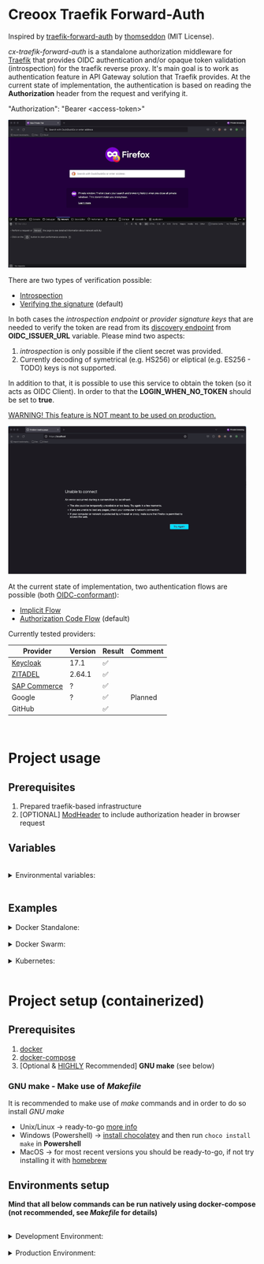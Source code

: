 # Creoox Traefik Forward-Auth

Inspired by [traefik-forward-auth](https://github.com/thomseddon/traefik-forward-auth) by [thomseddon](https://github.com/thomseddon) (MIT License).

_cx-traefik-forward-auth_ is a standalone authorization middleware for [Traefik](https://traefik.io/traefik/) that provides OIDC authentication and/or opaque token validation (introspection) for the traefik reverse proxy. It's main goal is to work as authentication feature in API Gateway solution that Traefik provides. At the current state of implementation, the authentication is based on reading the **Authorization** header from the request and verifying it.

"Authorization": "Bearer \<access-token\>"

<img src="./auth-basic.gif" alt="Basic Authentication" height="300">

There are two types of verification possible:

- [Introspection](https://www.oauth.com/oauth2-servers/token-introspection-endpoint/)
- [Verifying the signature](https://developer.okta.com/docs/guides/validate-id-tokens/main/) (default)

In both cases the _introspection endpoint_ or _provider signature keys_ that are needed to verify the token are read from its [discovery endpoint](https://swagger.io/docs/specification/authentication/openid-connect-discovery/) from **OIDC_ISSUER_URL** variable. Please mind two aspects:

1. _introspection_ is only possible if the client secret was provided.
2. Currently decoding of symetrical (e.g. HS256) or eliptical (e.g. ES256 - TODO) keys is not supported.

In addition to that, it is possible to use this service to obtain the token (so it acts as OIDC Client). In order to that the **LOGIN_WHEN_NO_TOKEN** should be set to **true**.

<u>WARNING! This feature is NOT meant to be used on production.</u>

<img src="./auth-login.gif" alt="Login Authentication" height="300">

At the current state of implementation, two authentication flows are possible (both [OIDC-conformant](https://auth0.com/docs/authenticate/login/oidc-conformant-authentication)):

- [Implicit Flow](https://auth0.com/docs/authenticate/login/oidc-conformant-authentication/oidc-adoption-implicit-flow)
- [Authorization Code Flow](https://auth0.com/docs/authenticate/login/oidc-conformant-authentication/oidc-adoption-auth-code-flow) (default)

Currently tested providers:

| Provider                                               | Version | Result | Comment       |
| ------------------------------------------------------ | ------- | ------ | ------------- |
| [Keycloak](https://www.keycloak.org/)                  | 17.1    | ✅     |               |
| [ZITADEL](https://zitadel.com/)                  | 2.64.1    | ✅     |               |
| [SAP Commerce](https://help.sap.com/docs/SAP_COMMERCE) | ?       | ✅     |               |
| Google                                                 | ?       | ✅     | Planned       |
| GitHub                                                 |         | ✅     |               |

<br/>

# Project usage

## Prerequisites

1. Prepared traefik-based infrastructure
2. [OPTIONAL] [ModHeader](https://modheader.com/) to include authorization header in browser request

## Variables

<br/>

<details>
<summary>Environmental variables:</summary>

| Variable Name            | Type    | Obligatory | Comment                                                      |
| ------------------------ | ------- | ---------- | ------------------------------------------------------------ |
| APP_NAME                 | string  | No         | Displayed service (app) name                                 |
| APP_VERSION              | string  | No         | Displayed service (app) version                              |
| APP_PORT                 | int     | No         | Service running port                                         |
| HOST_URI                 | string  | Yes        | URI of the host the service is running on                    |
| ENVIRONMENT              | string  | Yes        | 'development' or 'production'                                |
| OIDC_ISSUER_URL          | string  | Yes        | Main Issuer's URL - all data are retrieved from there        |
| OIDC_CLIENT_ID           | string  | Yes        | OIDC client id                                               |
| OIDC_CLIENT_SECRET       | string  | No         | OIDC client secret (if set)                                  |
| OIDC_VERIFICATION_TYPE   | string  | Yes        | 'jwt' - decoding or 'introspection' - asking AS              |
| JWT_STRICT_AUDIENCE      | boolean | Yes        | true if token should be used for strict audinence only       |
| JWT_TOKEN_TYPE           | string  | No         | Used token, either 'access_token' (default) or 'id_token'    |
| AUTH_ENDPOINT            | string  | No         | Service redirection endpoint, '/\_oauth' by default          |
| AUTH_ALLOW_UNSEC_OPTIONS | boolean | No         | Allow unsecured OPTIONS request, false by default            |
| LOGIN_WHEN_NO_TOKEN      | boolean | Yes        | true if login functionality should be on (**dev only!**)     |
| LOGIN_AUTH_FLOW          | string  | No         | 'code' (default) or 'id_token token' (implicit flow)         |
| LOGIN_SCOPE              | string  | No         | Requested scope(s), defaults to "openid email profile"       |
| LOGIN_COOKIE_NAME        | string  | No         | Name of the browser cookie, only if LOGIN_WHEN_NO_TOKEN=true |
| LOGIN_SESSION_SECRET     | string  | No         | Randomized secret for cookie-session                         |
| AUTH_ROLES_STRUCT        | string  | No         | Structure of roles (list) in token payload (**dot** notation)|
| AUTH_ROLE_NAME           | string  | No         | Role name to check in token roles                            |

Please mind that if <code>AUTH_ALLOW_UNSEC_OPTIONS</code> is set to <code>true</code>, then the endpoint that should
accept OPTIONS request, should provide separate rule for that and pass <code>X-Forwarded-Method: OPTIONS</code> header
to **cx-traefik-forward-auth** there, for instance (docker).

```yml
    ...
    labels:
      - "traefik.enable=true"
      - "traefik.http.middlewares.add-options-header.headers.customrequestheaders.X-Forwarded-Method=OPTIONS"
      - "traefik.http.routers.your-endpoint-options.rule=Host(`your-endpoint.com`) && Method(`OPTIONS`)"
      - "traefik.http.routers.your-endpoint-options.middlewares=add-options-header,cx-traefik-forward-auth"
      ...
```

Additionally, both <code>AUTH_ROLES_STRUCT</code> and <code>AUTH_ROLE_NAME</code> have to be either set or empty. Object dot notation is presented below:

`resource_access.dummy-client.roles` 

and is equall to JSON notation:

```json
...
"resource_access": {
  "dummy-client": {
    "roles": [...],
  },
},
```

</details>
<br/>

## Examples

<details>
<summary>Docker Standalone:</summary>

```yml
traefik:
    image: traefik:latest
    container_name: cx-example-traefik
    restart: unless-stopped
    security_opt:
      - no-new-privileges:true
    networks:
      - cx-example-net
    ports:
      - 80:80
      - 443:443
    volumes:
      - /etc/localtime:/etc/localtime:ro
      # - /var/run/docker.sock:/var/run/docker.sock:ro
      - ./traefik/traefik.toml:/etc/traefik/traefik.toml:ro
      - ./traefik/services.toml:/etc/traefik/services.toml:ro
      - ./traefik/acme.json:/etc/traefik/acme.json
      - ./logs/traefik-access.log:/traefik-access.log
      - ./logs/traefik-service.log:/traefik-service.log
    labels:
      - "traefik.enable=true"
      - "traefik.http.middlewares.traefik-https-redirect.redirectscheme.scheme=https"

      - "traefik.http.routers.traefik.entrypoints=web"
      - "traefik.http.routers.traefik.rule=Host(`localhost`)"
      - "traefik.http.routers.traefik.middlewares=traefik-https-redirect"

      - "traefik.http.routers.traefik-secure.entrypoints=websecure"
      - "traefik.http.routers.traefik-secure.rule=Host(`localhost`)"
      - "traefik.http.routers.traefik-secure.tls=true"
      - "traefik.http.routers.traefik-secure.tls.certresolver=hypercpq"
      - "traefik.http.routers.traefik-secure.service=api@internal"
      - "traefik.http.routers.traefik-secure.middlewares=traefik-forward-auth"

  # https://doc.traefik.io/traefik/providers/docker/#docker-api-access
  socket-proxy:
      image: tecnativa/docker-socket-proxy
      container_name: cx-example-socket-proxy
      restart: unless-stopped
      volumes:
        - /var/run/docker.sock:/var/run/docker.sock:ro
      environment:
        CONTAINERS: 1
      networks:
        - cx-example-net

  traefik-forward-auth:
    image: creoox/cx-traefik-forward-auth:1.1.5
    container_name: cx-example-traefik-forward-auth
    env_file:
      - ./cx-traefik-forward-auth.env
    networks:
      - cx-example-net
    labels:
      - "traefik.enable=true"
      - "traefik.docker.network=cx-example-net"
      - "traefik.http.middlewares.traefik-forward-auth.forwardauth.address=http://traefik-forward-auth:4181"
      - "traefik.http.middlewares.traefik-forward-auth.forwardauth.authResponseHeaders=X-Forwarded-User"
      - "traefik.http.services.traefik-forward-auth.loadbalancer.server.port=4181"
```

</details>
<br/>

<details>
<summary>Docker Swarm:</summary>

Not tested -> TODO

</details>
<br/>

<details>
<summary>Kubernetes:</summary>

Not implemented -> TODO

</details>
<br/>

# Project setup (containerized)

## Prerequisites

1. [docker](https://docs.docker.com/get-docker/)
2. [docker-compose](https://docs.docker.com/compose/install/)
3. [Optional & <u>HIGHLY</u> Recommended] **GNU make** (see below)

### GNU make - Make use of _Makefile_

It is recommended to make use of _make_ commands and in order to do so install _GNU make_

- Unix/Linux -> ready-to-go [more info](https://makefiletutorial.com/#running-the-examples)
- Windows (Powershell) -> [install chocolatey](https://chocolatey.org/install) and then run `choco install make` in **Powershell**
- MacOS -> for most recent versions you should be ready-to-go, if not try installing it with [homebrew](https://formulae.brew.sh/formula/make)

## Environments setup

**Mind that all below commands can be run natively using docker-compose (not recommended, see _Makefile_ for details)**

<br/>

<details>
<summary>Development Environment:</summary>

### Prepare development environment

```shell
make build-dev-env
```

### Run development environment

```shell
make run-dev-env
```

### Run unit tests (in separate container)

```shell
make run-unit-tests
```

### Run unit tests with coverage HTML-report (in separate container)

```shell
make run-ut-coverage-html
```

### Run lint check (in separate container)

```shell
make run-lint-check
```

### Shut down and clean development environment

```
make down-dev-env
```

</details>
<br/>

<details>
<summary>Production Environment:</summary>

### Prepare production environment

```shell
make pull-prod-env
```

You may use `make build-prod-env` for environment build, mind that it's meant for **developers only**!

### Run production environment

```shell
make run-prod-env
```

### Shut down and clean production environment

```shell
make down-prod-env
```

</details>
